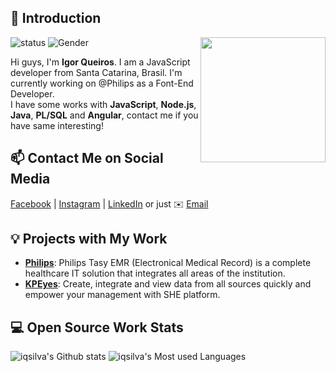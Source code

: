 ## 👋 Introduction

<!--https://user-images.githubusercontent.com/5713670/87202985-820dcb80-c2b6-11ea-9f56-7ec461c497c3.gif-->
<img align='right' src='https://i.gifer.com/1AEj.gif' width='200"'>

![status](https://img.shields.io/badge/status-up-brightgreen) ![Gender](https://img.shields.io/badge/gender-%F0%9F%A4%B5-lightgrey)

Hi guys, I'm **Igor Queiros**. I am a JavaScript developer from Santa Catarina, Brasil. I'm currently working on @Philips as a Font-End Developer.  
I have some works with **JavaScript**, **Node.js**, **Java**, **PL/SQL** and **Angular**, contact me if you have same interesting!

## 📫 Contact Me on Social Media

[Facebook][-1] | [Instagram][0] | [LinkedIn][1] or just ✉️ [Email](mailto:igor.queiros@outlook.com)

## 💡 Projects with My Work

- [**Philips**](https://www.philips.com.br/): Philips Tasy EMR (Electronical Medical Record) is a complete healthcare IT solution that integrates all areas of the institution.
- [**KPEyes**](https://www.kpeyes.com.br/): Create, integrate and view data from all sources quickly and empower your management with SHE platform.

## 💻 Open Source Work Stats


![iqsilva's Github stats](https://github-readme-stats.vercel.app/api?username=iqsilva&show_icons=true)
![iqsilva's Most used Languages](https://github-readme-stats.vercel.app/api/top-langs/?username=iqsilva)

<!--
**iqsilva/iqsilva** is a ✨ _special_ ✨ repository because its `README.md` (this file) appears on your GitHub profile.

Here are some ideas to get you started:

- 🔭 I’m currently working on ...
- 🌱 I’m currently learning ...
- 👯 I’m looking to collaborate on ...
- 🤔 I’m looking for help with ...
- 💬 Ask me about ...
- 📫 How to reach me: ...
- 😄 Pronouns: ...
- ⚡ Fun fact: ...
-->
[-1]: https://www.facebook.com/igor.queiros.silva
[0]: https://www.instagram.com/igor_queiros/
[1]: https://www.linkedin.com/in/igorqueiros/
